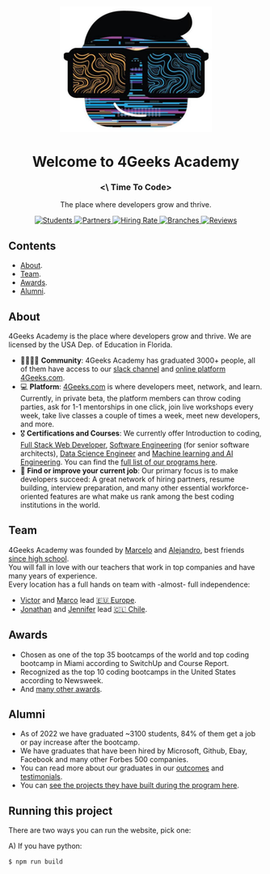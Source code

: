 <p align="center">
	<img
		width="300"
		alt="4Geeks Academy"
		src="https://github.com/4GeeksAcademy/About-4Geeks-Academy/blob/master/site/static/background_art.jpg?raw=true">
</p>


<h1 align="center">Welcome to 4Geeks Academy</h1>

<h3 align="center">&lt;\ Time To Code&gt;</h3>
<p align="center">The place where developers grow and thrive.</p>

<p align="center">
  <a href="https://4geeksacademy.co/">
    <img src="https://img.shields.io/badge/👫-+5134_students-1d2935.svg?style=flat" alt="Students">
  </a>
  <a href="https://4geeksacademy.co/">
    <img src="https://img.shields.io/badge/👫-+453_partners-1d2935.svg?style=flat" alt="Partners">
  </a>
  <a href="https://4geeksacademy.co/">
    <img src="https://img.shields.io/badge/💼💰-86%25_hiring_rate-1d2935.svg?style=flat" alt="Hiring Rate">
  </a>
  <a href="https://4geeksacademy.co/">
    <img src="https://img.shields.io/badge/🌎-worldwide-1d2935.svg?style=flat" alt="Branches">
  </a>
  <a href="https://4geeksacademy.co/">
    <img src="https://img.shields.io/badge/⭐️-5_star_reviews-1d2935.svg?style=flat" alt="Reviews">
  </a>
</p>

  
## Contents

- [About](#about).
- [Team](#team).
- [Awards](#awards).
- [Alumni](#alumni).

## About

4Geeks Academy is the place where developers grow and thrive. We are licensed by the USA Dep. of Education in Florida. 

- 👨‍👩‍👧‍👦 **Community**: 4Geeks Academy has graduated 3000+ people, all of them have access to our [slack channel](https://4geeksacademy.slack.com/) and [online platform 4Geeks.com](https://4Geeks.com). 
- 💻 **Platform**: [4Geeks.com](https://4Geeks.com) is where developers meet, network, and learn. Currently, in private beta, the platform members can throw coding parties, ask for 1-1 mentorships in one click, join live workshops every week, take live classes a couple of times a week, meet new developers, and more.
- 🎖 **Certifications and Courses**: We currently offer Introduction to coding, [Full Stack Web Developer](https://4geeksacademy.com/us/coding-bootcamps/part-time-full-stack-developer), [Software Engineering](https://4geeksacademy.com/us/coding-bootcamps/software-engineer-bootcamp) (for senior software architects), [Data Science Engineer](https://4geeksacademy.com/us/coding-bootcamps/data-science-engineer) and [Machine learning and AI Engineering](https://4geeksacademy.com/us/coding-bootcamps/machine-learning-engineering). You can find the [full list of our programs here](https://4geeksacademy.com/programs).
- 💼 **Find or improve your current job**: Our primary focus is to make developers succeed: A great network of hiring partners, resume building, interview preparation, and many other essential workforce-oriented features are what make us rank among the best coding institutions in the world.

## Team

4Geeks Academy was founded by [Marcelo](https://www.linkedin.com/in/marcelo-ricigliano-32440379/) and [Alejandro](https://twitter.com/alesanchezr), best friends [since high school](https://www.4geeksacademy.co/4geeks-academy-history/).  
You will fall in love with our teachers that work in top companies and have many years of experience.  
Every location has a full hands on team with -almost- full independence:

- [Victor](https://www.linkedin.com/in/victormgomezp/) and [Marco](https://www.linkedin.com/in/marcogonzalo/) lead [🇪🇺 Europe](https://4geeksacademy.com/us/coding-campus/europe-online-coding-bootcamp).
- [Jonathan](https://www.linkedin.com/in/jonathan-toledo/) and [Jennifer](https://www.linkedin.com/in/jennifer-toledo-vargas/) lead [🇨🇱 Chile](https://4geeksacademy.com/us/coding-campus/coding-bootcamp-santiago).

## Awards

- Chosen as one of the top 35 bootcamps of the world and top coding bootcamp in Miami according to SwitchUp and Course Report. 
- Recognized as the top 10 coding bootcamps in the United States according to Newsweek.
- And [many other awards](https://4geeksacademy.com/us/awards).

## Alumni

- As of 2022 we have graduated ~3100 students, 84% of them get a job or pay increase after the bootcamp.
- We have graduates that have been hired by Microsoft, Github, Ebay, Facebook and many other Forbes 500 companies.
- You can read more about our graduates in our [outcomes](https://4geeksacademy.com/us/outcomes) and [testimonials](https://4geeksacademy.com/us/testimonials).
- You can [see the projects they have built during the program here](https://4geeksacademy.com/us/students-and-projects).

## Running this project

There are two ways you can run the website, pick one:

A) If you have python:

```py
$ npm run build
```
